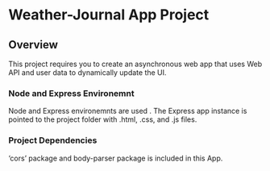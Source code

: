 # Weather-Journal App Project

## Overview
This project requires you to create an asynchronous web app that uses Web API and user data to dynamically update the UI. 

### Node and Express Environemnt
  
 Node and Express environemnts are used . 
The Express app instance is pointed to the project folder with .html, .css, and .js files.

### Project Dependencies

‘cors’ package and body-parser package is included in this App.

